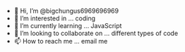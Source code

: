 - 👋 Hi, I’m @bigchungus6969696969
- 👀 I’m interested in ... coding
- 🌱 I’m currently learning ... JavaScript 
- 💞️ I’m looking to collaborate on ... different types of code
- 📫 How to reach me ... email me

<!---
bigchungus6969696969/bigchungus6969696969 is a ✨ special ✨ repository because its `README.md` (this file) appears on your GitHub profile.
You can click the Preview link to take a look at your changes.
--->
